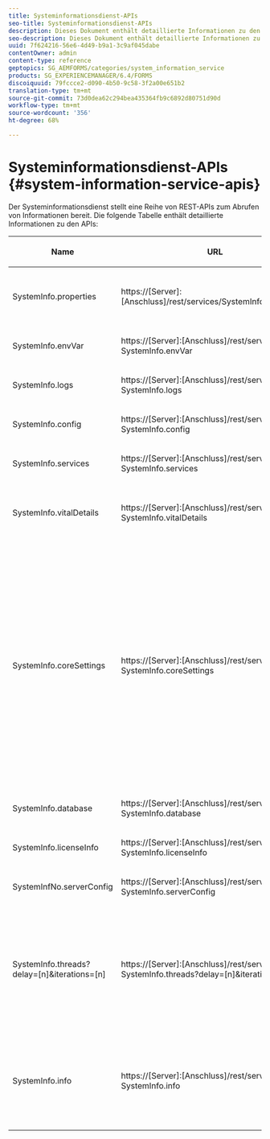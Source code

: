 ```yaml
---
title: Systeminformationsdienst-APIs
seo-title: Systeminformationsdienst-APIs
description: Dieses Dokument enthält detaillierte Informationen zu den vom Informationsdienst bereitgestellten APIs.
seo-description: Dieses Dokument enthält detaillierte Informationen zu den vom Informationsdienst bereitgestellten APIs.
uuid: 7f624216-56e6-4d49-b9a1-3c9af045dabe
contentOwner: admin
content-type: reference
geptopics: SG_AEMFORMS/categories/system_information_service
products: SG_EXPERIENCEMANAGER/6.4/FORMS
discoiquuid: 79fccce2-d090-4b50-9c58-3f2a00e651b2
translation-type: tm+mt
source-git-commit: 73d0dea62c294bea435364fb9c6892d80751d90d
workflow-type: tm+mt
source-wordcount: '356'
ht-degree: 68%

---
```



# Systeminformationsdienst-APIs {#system-information-service-apis}

Der Systeminformationsdienst stellt eine Reihe von REST-APIs zum Abrufen von Informationen bereit. Die folgende Tabelle enthält detaillierte Informationen zu den APIs:

<table>
 <thead>
  <tr>
   <th><p>Name</p></th> 
   <th><p>URL</p></th> 
   <th><p>Beschreibung</p></th> 
  </tr> 
 </thead> 
 <tbody>
  <tr>
   <td><p>SystemInfo.properties</p></td> 
   <td><p>https://[Server]:[Anschluss]/rest/services/SystemInfo.properties"</p></td> 
   <td><p>Diese API ist ein Wrapper für Java-API<a href="https://docs.oracle.com/javase/6/docs/api/java/lang/System.html#getProperties()"> system.getProperties-Java-API</a>. Sie ruft die Konfiguration des aktuellen Arbeitsbereichs ab. </p></td> 
  </tr> 
  <tr>
   <td><p>SystemInfo.envVar</p></td> 
   <td><p>https://[Server]:[Anschluss]/rest/services/ SystemInfo.envVar</p></td> 
   <td><p>Ruft alle Umgebungsvariablen des Host-Betriebssystems ab. </p></td> 
  </tr> 
  <tr>
   <td><p>SystemInfo.logs</p></td> 
   <td><p>https://[Server]:[Anschluss]/rest/services/ SystemInfo.logs</p></td> 
   <td><p>Lädt eine ZIP-Datei mit Anwendungsserverprotokollen herunter. </p></td> 
  </tr> 
  <tr>
   <td><p>SystemInfo.config</p></td> 
   <td><p>https://[Server]:[Anschluss]/rest/services/ SystemInfo.config</p></td> 
   <td><p>Ruft den gesamten Inhalt der Datei „config.xml" ab. </p></td> 
  </tr> 
  <tr>
   <td><p>SystemInfo.services</p></td> 
   <td><p>https://[Server]:[Anschluss]/rest/services/ SystemInfo.services</p></td> 
   <td><p>Ruft Status und Konfigurationsparameter von AEM Forms-Diensten ab.</p></td> 
  </tr> 
  <tr>
   <td><p>SystemInfo.vitalDetails</p></td> 
   <td><p>https://[Server]:[Anschluss]/rest/services/ SystemInfo.vitalDetails</p></td> 
   <td><p>Ruft Serverbetriebszeit, JVM-Argumente, Systemspeicher, Heap-Größe, Betriebssystemnamen, Anzahl der aktiven Threads und Thread-Anzahl ab. </p></td> 
  </tr> 
  <tr>
   <td><p>SystemInfo.coreSettings</p></td> 
   <td><p>https://[Server]:[Anschluss]/rest/services/ SystemInfo.coreSettings</p></td> 
   <td><p>Ruft Werte der folgenden Eigenschaften ab:</p>
    <ul>
     <li><p>AdobeTempDir</p></li>
     <li><p>AdobeServerFontDir</p></li>
     <li><p>CustomerFontDir</p></li>
     <li><p>GlobalDocumentStorageRootDir</p></li>
     <li><p>DefaultDocumentMaxInlineSize</p></li>
     <li><p>DefaultDocumentDisposalTimeout</p></li>
     <li><p>EnableDocumentDBStorage</p></li>
     <li><p>GlobalDocumentStorageUseNetworkShare</p></li>
     <li><p>EnableFIPS</p></li>
     <li><p>EnableWSDL</p></li>
     <li><p>DataServicesConfigFile </p></li>
     <li><p>EnableRDS</p></li>
    </ul><p></p></td> 
  </tr> 
  <tr>
   <td><p>SystemInfo.database</p></td> 
   <td><p>https://[Server]:[Anschluss]/rest/services/ SystemInfo.database</p></td> 
   <td><p>Ruft detaillierte Informationen zur Datenbank ab.</p></td> 
  </tr> 
  <tr>
   <td><p>SystemInfo.licenseInfo</p></td> 
   <td><p>https://[Server]:[Anschluss]/rest/services/ SystemInfo.licenseInfo</p></td> 
   <td><p>Ruft Version und Lizenzinformationen der installierten AEM Forms-Komponenten ab. </p></td> 
  </tr> 
  <tr>
   <td><p>SystemInfNo.serverConfig</p></td> 
   <td><p>https://[Server]:[Anschluss]/rest/services/ SystemInfo.serverConfig</p></td> 
   <td><p>Lädt Konfigurationsdateien des Host-Anwendungsservers herunter. </p></td> 
  </tr> 
  <tr>
   <td><p>SystemInfo.threads?delay=[n]&amp;iterations=[n]</p></td> 
   <td><p>https://[Server]:[Anschluss]/rest/services/ SystemInfo.threads?delay=[n]&amp;iterations=[n]</p></td> 
   <td><p>Ruft Anzahl und Stapelablaufverfolgung aktiver Threads ab. Folgende Parameter werden akzeptiert:</p>
    <ul>
     <li><p>iterations= [n]: Gibt die Anzahl der Iterationen an. Ersetzen Sie n durch eine Zahl. </p></li>
     <li><p>Delay= [n]: Gibt an, wie viele Millisekunden vor der nächsten Iteration gewartet werden soll. </p></li>
    </ul><p></p></td> 
  </tr> 
  <tr>
   <td><p>SystemInfo.info</p></td> 
   <td><p>https://[Server]:[Anschluss]/rest/services/ SystemInfo.info</p></td> 
   <td><p>Diese API ist ein Wrapper für alle Systeminformationsdienst-APIs. Sie führt intern alle Systeminformations-APIs aus und lädt Informationen im ZIP-Format herunter. </p><p><i><strong>Hinweis</strong>: Die Datei „SystemInfo.info“ enthält nicht Anzahl und Stapelablaufverfolgung aktiver Threads. </i></p></td> 
  </tr> 
 </tbody> 
</table>


